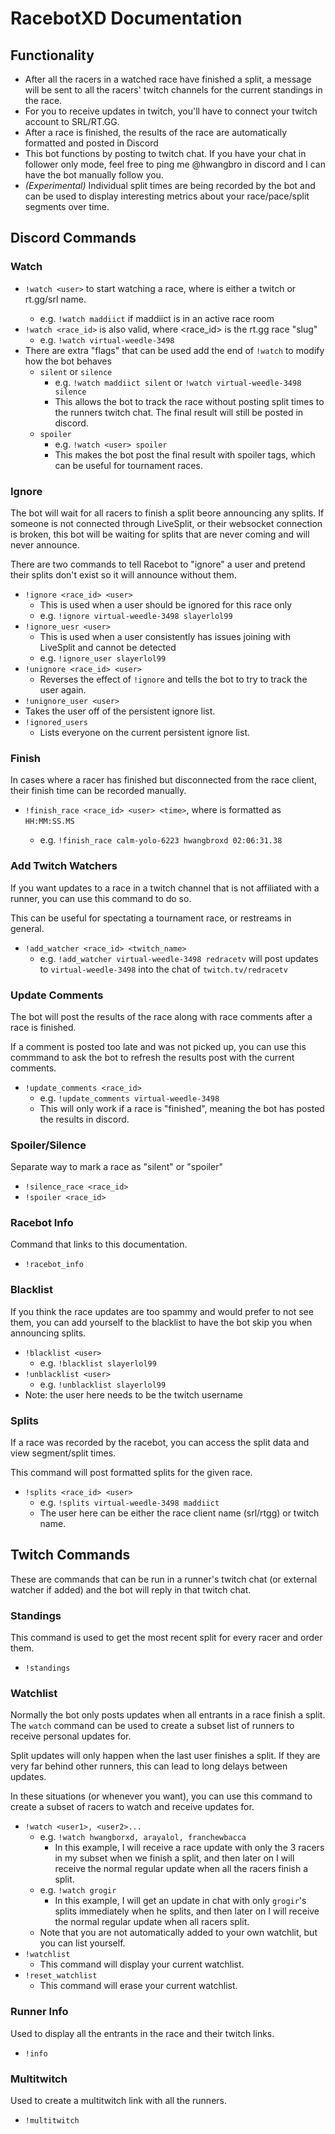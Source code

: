 # RacebotXD Documentation

## Functionality

- After all the racers in a watched race have finished a split, a message will be sent to all the racers' twitch channels for the current standings in the race.
- For you to receive updates in twitch, you'll have to connect your twitch account to SRL/RT.GG.
- After a race is finished, the results of the race are automatically formatted and posted in Discord
- This bot functions by posting to twitch chat. If you have your chat in follower only mode, feel free to ping me @hwangbro in discord and I can have the bot manually follow you.
- _(Experimental)_ Individual split times are being recorded by the bot and can be used to display interesting metrics about your race/pace/split segments over time.

## Discord Commands

### Watch
- `!watch <user>` to start watching a race, where <user> is either a twitch or rt.gg/srl name.
  - e.g. `!watch maddiict` if maddiict is in an active race room
- `!watch <race_id>` is also valid, where <race_id> is the rt.gg race "slug"
  - e.g. `!watch virtual-weedle-3498`
- There are extra "flags" that can be used add the end of `!watch` to modify how the bot behaves
  - `silent` or `silence`
    - e.g. `!watch maddiict silent` or `!watch virtual-weedle-3498 silence`
    - This allows the bot to track the race without posting split times to the runners twitch chat. The final result will still be posted in discord.
  - `spoiler`
    - e.g. `!watch <user> spoiler`
    - This makes the bot post the final result with spoiler tags, which can be useful for tournament races.
 
### Ignore
The bot will wait for all racers to finish a split beore announcing any splits. If someone is not connected through LiveSplit, or their websocket connection is broken, this bot will be waiting for splits that are never coming and will never announce.

There are two commands to tell Racebot to "ignore" a user and pretend their splits don't exist so it will announce without them.
- `!ignore <race_id> <user>`
  - This is used when a user should be ignored for this race only
  - e.g. `!ignore virtual-weedle-3498 slayerlol99`
- `!ignore_uesr <user>`
  - This is used when a user consistently has issues joining with LiveSplit and cannot be detected
  - e.g. `!ignore_user slayerlol99`
- `!unignore <race_id> <user>`
  - Reverses the effect of `!ignore` and tells the bot to try to track the user again.
-  `!unignore_user <user>`
  - Takes the user off of the persistent ignore list.
- `!ignored_users`
  - Lists everyone on the current persistent ignore list.

### Finish
In cases where a racer has finished but disconnected from the race client, their finish time can be recorded manually.
- `!finish_race <race_id> <user> <time>`, where <time> is formatted as `HH:MM:SS.MS`
  - e.g. `!finish_race calm-yolo-6223 hwangbroxd 02:06:31.38`

### Add Twitch Watchers
If you want updates to a race in a twitch channel that is not affiliated with a runner, you can use this command to do so.

This can be useful for spectating a tournament race, or restreams in general.

- `!add_watcher <race_id> <twitch_name>`
  - e.g. `!add_watcher virtual-weedle-3498 redracetv` will post updates to `virtual-weedle-3498` into the chat of `twitch.tv/redracetv`
  
### Update Comments
The bot will post the results of the race along with race comments after a race is finished.

If a comment is posted too late and was not picked up, you can use this commmand to ask the bot to refresh the results post with the current comments.

- `!update_comments <race_id>`
  - e.g. `!update_comments virtual-weedle-3498`
  - This will only work if a race is "finished", meaning the bot has posted the results in discord.

### Spoiler/Silence
Separate way to mark a race as "silent" or "spoiler"

- `!silence_race <race_id>`
- `!spoiler <race_id>`

### Racebot Info
Command that links to this documentation.

- `!racebot_info`

### Blacklist
If you think the race updates are too spammy and would prefer to not see them, you can add yourself to the blacklist to have the bot skip you when announcing splits.

- `!blacklist <user>`
  - e.g. `!blacklist slayerlol99`
- `!unblacklist <user>`
  - e.g. `!unblacklist slayerlol99`
- Note: the user here needs to be the twitch username

### Splits
If a race was recorded by the racebot, you can access the split data and view segment/split times. 

This command will post formatted splits for the given race.

- `!splits <race_id> <user>`
  - e.g. `!splits virtual-weedle-3498 maddiict`
  - The user here can be either the race client name (srl/rtgg) or twitch name.


## Twitch Commands
These are commands that can be run in a runner's twitch chat (or external watcher if added) and the bot will reply in that twitch chat.

### Standings
This command is used to get the most recent split for every racer and order them.

- `!standings`

### Watchlist
Normally the bot only posts updates when all entrants in a race finish a split. The `watch` command can be used to create a subset list of runners to receive personal updates for.

Split updates will only happen when the last user finishes a split. If they are very far behind other runners, this can lead to long delays between updates.

In these situations (or whenever you want), you can use this command to create a subset of racers to watch and receive updates for.

- `!watch <user1>, <user2>...`
  - e.g. `!watch hwangborxd, arayalol, franchewbacca`
    - In this example, I will receive a race update with only the 3 racers in my subset when we finish a split, and then later on I will receive the normal regular update when all the racers finish a split.
  - e.g. `!watch grogir`
    - In this example, I will get an update in chat with only `grogir`'s splits immediately when he splits, and then later on I will receive the normal regular update when all racers split.
  - Note that you are not automatically added to your own watchlit, but you can list yourself.
- `!watchlist`
  - This command will display your current watchlist.
- `!reset_watchlist`
  - This command will erase your current watchlist.

### Runner Info
Used to display all the entrants in the race and their twitch links.

- `!info`

### Multitwitch
Used to create a multitwitch link with all the runners.

- `!multitwitch`

